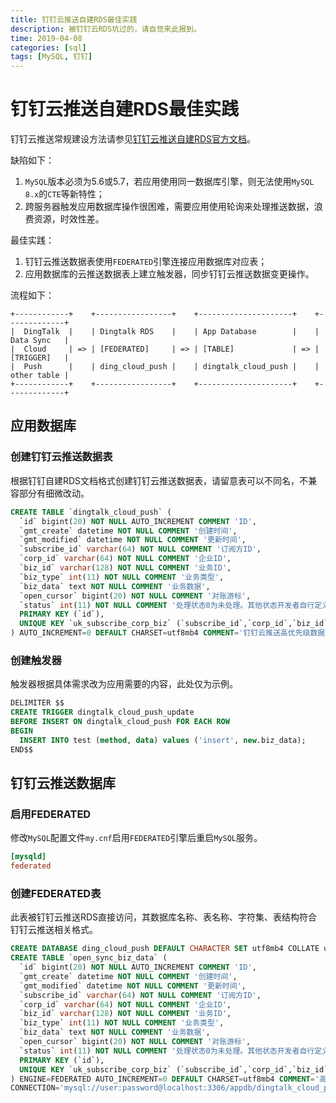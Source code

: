 ```yaml
---
title: 钉钉云推送自建RDS最佳实践
description: 被钉钉云RDS坑过的，请自觉来此报到。
time: 2019-04-08
categories: [sql]
tags: [MySQL, 钉钉]
---
```


# 钉钉云推送自建RDS最佳实践

钉钉云推送常规建设方法请参见[钉钉云推送自建RDS官方文档][dingtalk-rds]。

缺陷如下：

1. `MySQL`版本必须为5.6或5.7，若应用使用同一数据库引擎，则无法使用`MySQL 8.x`的`CTE`等新特性；
2. 跨服务器触发应用数据库操作很困难，需要应用使用轮询来处理推送数据，浪费资源，时效性差。

最佳实践：

1. 钉钉云推送数据表使用`FEDERATED`引擎连接应用数据库对应表；
2. 应用数据库的云推送数据表上建立触发器，同步钉钉云推送数据变更操作。

流程如下：

```text
+------------+    +-----------------+    +---------------------+    +-------------+
|  DingTalk  |    | Dingtalk RDS    |    | App Database        |    | Data Sync   |
|  Cloud     | => | [FEDERATED]     | => | [TABLE]             | => | [TRIGGER]   |
|  Push      |    | ding_cloud_push |    | dingtalk_cloud_push |    | other table |
+------------+    +-----------------+    +---------------------+    +-------------+
```

## 应用数据库

### 创建钉钉云推送数据表

根据钉钉自建RDS文档格式创建钉钉云推送数据表，请留意表可以不同名，不兼容部分有细微改动。

```sql
CREATE TABLE `dingtalk_cloud_push` (
  `id` bigint(20) NOT NULL AUTO_INCREMENT COMMENT 'ID',
  `gmt_create` datetime NOT NULL COMMENT '创建时间',
  `gmt_modified` datetime NOT NULL COMMENT '更新时间',
  `subscribe_id` varchar(64) NOT NULL COMMENT '订阅方ID',
  `corp_id` varchar(64) NOT NULL COMMENT '企业ID',
  `biz_id` varchar(128) NOT NULL COMMENT '业务ID',
  `biz_type` int(11) NOT NULL COMMENT '业务类型',
  `biz_data` text NOT NULL COMMENT '业务数据',
  `open_cursor` bigint(20) NOT NULL COMMENT '对账游标',
  `status` int(11) NOT NULL COMMENT '处理状态0为未处理。其他状态开发者自行定义',
  PRIMARY KEY (`id`),
  UNIQUE KEY `uk_subscribe_corp_biz` (`subscribe_id`,`corp_id`,`biz_id`,`biz_type`)
) AUTO_INCREMENT=0 DEFAULT CHARSET=utf8mb4 COMMENT='钉钉云推送高优先级数据';
```

### 创建触发器

触发器根据具体需求改为应用需要的内容，此处仅为示例。

```sql
DELIMITER $$
CREATE TRIGGER dingtalk_cloud_push_update
BEFORE INSERT ON dingtalk_cloud_push FOR EACH ROW
BEGIN
  INSERT INTO test (method, data) values ('insert', new.biz_data);
END$$
```

## 钉钉云推送数据库

### 启用FEDERATED

修改`MySQL`配置文件`my.cnf`启用`FEDERATED`引擎后重启`MySQL`服务。

```ini
[mysqld]
federated
```

### 创建FEDERATED表

此表被钉钉云推送RDS直接访问，其数据库名称、表名称、字符集、表结构符合钉钉云推送相关格式。

```sql
CREATE DATABASE ding_cloud_push DEFAULT CHARACTER SET utf8mb4 COLLATE utf8mb4_general_ci;
CREATE TABLE `open_sync_biz_data` (
  `id` bigint(20) NOT NULL AUTO_INCREMENT COMMENT 'ID',
  `gmt_create` datetime NOT NULL COMMENT '创建时间',
  `gmt_modified` datetime NOT NULL COMMENT '更新时间',
  `subscribe_id` varchar(64) NOT NULL COMMENT '订阅方ID',
  `corp_id` varchar(64) NOT NULL COMMENT '企业ID',
  `biz_id` varchar(128) NOT NULL COMMENT '业务ID',
  `biz_type` int(11) NOT NULL COMMENT '业务类型',
  `biz_data` text NOT NULL COMMENT '业务数据',
  `open_cursor` bigint(20) NOT NULL COMMENT '对账游标',
  `status` int(11) NOT NULL COMMENT '处理状态0为未处理。其他状态开发者自行定义',
  PRIMARY KEY (`id`),
  UNIQUE KEY `uk_subscribe_corp_biz` (`subscribe_id`,`corp_id`,`biz_id`,`biz_type`)
) ENGINE=FEDERATED AUTO_INCREMENT=0 DEFAULT CHARSET=utf8mb4 COMMENT='高优先级数据'
CONNECTION='mysql://user:password@localhost:3306/appdb/dingtalk_cloud_push';
```

[dingtalk-rds]: https://open-doc.dingtalk.com/microapp/ln6dmh/ib4xrf
